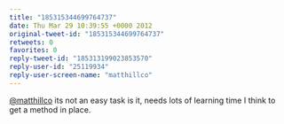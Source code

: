 ```yaml
---
title: "185315344699764737"
date: Thu Mar 29 10:39:55 +0000 2012
original-tweet-id: "185315344699764737"
retweets: 0
favorites: 0
reply-tweet-id: "185313199023853570"
reply-user-id: "25119934"
reply-user-screen-name: "matthillco"
---
```

<a href="https://twitter.com/matthillco">@matthillco</a> its not an easy task is it, needs lots of learning time I think to get a method in place.

